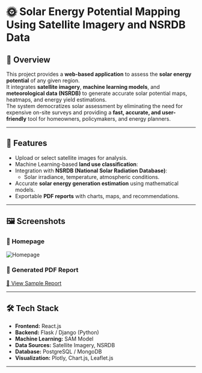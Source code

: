 # 🌞 Solar Energy Potential Mapping Using Satellite Imagery and NSRDB Data

## 📌 Overview
This project provides a **web-based application** to assess the **solar energy potential** of any given region.  
It integrates **satellite imagery**, **machine learning models**, and **meteorological data (NSRDB)** to generate accurate solar potential maps, heatmaps, and energy yield estimations.  
The system democratizes solar assessment by eliminating the need for expensive on-site surveys and providing a **fast, accurate, and user-friendly** tool for homeowners, policymakers, and energy planners.  

---

## 🚀 Features
- Upload or select satellite images for analysis.  
- Machine Learning-based **land use classification**:
- Integration with **NSRDB (National Solar Radiation Database)**:
  - Solar irradiance, temperature, atmospheric conditions.  
- Accurate **solar energy generation estimation** using mathematical models.    
- Exportable **PDF reports** with charts, maps, and recommendations.  

---

## 🖼️ Screenshots

### 🔹 Homepage
![Homepage](images/homepage.png)

### 🔹 Generated PDF Report
[📄 View Sample Report](pdfs/sample-report.pdf)

---

## 🛠️ Tech Stack
- **Frontend:** React.js  
- **Backend:** Flask / Django (Python)  
- **Machine Learning:** SAM Model  
- **Data Sources:** Satellite Imagery, NSRDB  
- **Database:** PostgreSQL / MongoDB  
- **Visualization:** Plotly, Chart.js, Leaflet.js  

---
